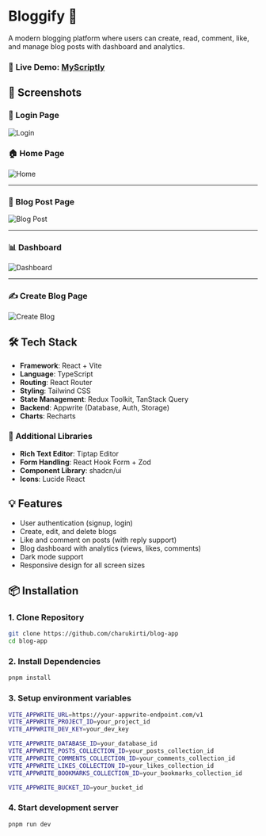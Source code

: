 # Bloggify 📝

A modern blogging platform where users can create, read, comment, like, and manage blog posts with dashboard and analytics.

### 🔗 **Live Demo:** [MyScriptly](https://myscriptly.vercel.app/)

## 📸 Screenshots

### 🔐 Login Page

![Login](./screenshots/login.png)

### 🏠 Home Page

![Home](./screenshots/home.png)

---

### 📝 Blog Post Page

![Blog Post](./screenshots/blog-post.png)

---

### 📊 Dashboard

![Dashboard](./screenshots/dashboard.png)

---

### ✍️ Create Blog Page

![Create Blog](./screenshots/create-blog.png)

## 🛠️ Tech Stack

- **Framework**: React + Vite
- **Language**: TypeScript
- **Routing**: React Router
- **Styling**: Tailwind CSS
- **State Management**: Redux Toolkit, TanStack Query
- **Backend**: Appwrite (Database, Auth, Storage)
- **Charts**: Recharts

### 🧰 Additional Libraries

- **Rich Text Editor**: Tiptap Editor
- **Form Handling**: React Hook Form + Zod
- **Component Library**: shadcn/ui
- **Icons**: Lucide React

## 💡 Features

- User authentication (signup, login)
- Create, edit, and delete blogs
- Like and comment on posts (with reply support)
- Blog dashboard with analytics (views, likes, comments)
- Dark mode support
- Responsive design for all screen sizes

## 📦 Installation

### 1. Clone Repository

```bash
git clone https://github.com/charukirti/blog-app
cd blog-app
```

### 2. Install Dependencies

```bash
pnpm install
```

### 3. Setup environment variables

```bash
VITE_APPWRITE_URL=https://your-appwrite-endpoint.com/v1
VITE_APPWRITE_PROJECT_ID=your_project_id
VITE_APPWRITE_DEV_KEY=your_dev_key

VITE_APPWRITE_DATABASE_ID=your_database_id
VITE_APPWRITE_POSTS_COLLECTION_ID=your_posts_collection_id
VITE_APPWRITE_COMMENTS_COLLECTION_ID=your_comments_collection_id
VITE_APPWRITE_LIKES_COLLECTION_ID=your_likes_collection_id
VITE_APPWRITE_BOOKMARKS_COLLECTION_ID=your_bookmarks_collection_id

VITE_APPWRITE_BUCKET_ID=your_bucket_id
```

### 4. Start development server

```bash
pnpm run dev
```
